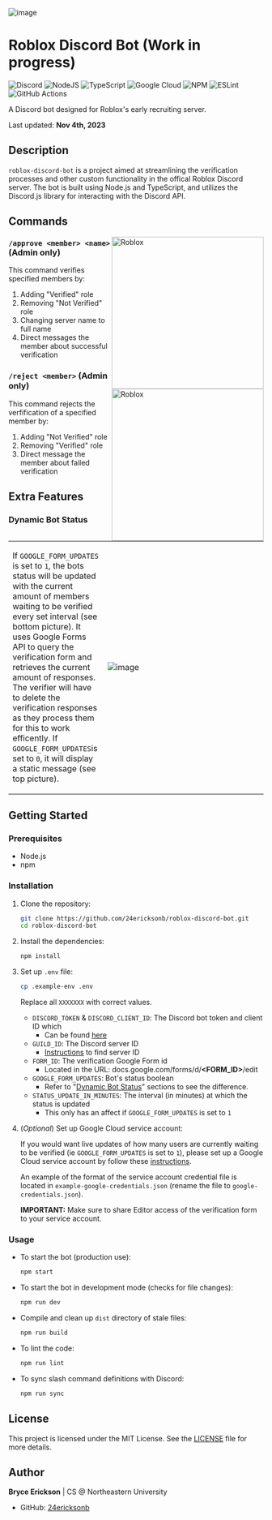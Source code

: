 ![image](https://github.com/24ericksonb/roblox-discord-bot/assets/72327129/7c48eb63-fa40-41ce-9410-3282088db010)

# Roblox Discord Bot (Work in progress)

![Discord](https://img.shields.io/badge/Discord-%235865F2.svg?style=for-the-badge&logo=discord&logoColor=white) ![NodeJS](https://img.shields.io/badge/node.js-6DA55F?style=for-the-badge&logo=node.js&logoColor=white) ![TypeScript](https://img.shields.io/badge/typescript-%23007ACC.svg?style=for-the-badge&logo=typescript&logoColor=white) ![Google Cloud](https://img.shields.io/badge/GoogleCloud-%234285F4.svg?style=for-the-badge&logo=google-cloud&logoColor=white) ![NPM](https://img.shields.io/badge/NPM-%23CB3837.svg?style=for-the-badge&logo=npm&logoColor=white) ![ESLint](https://img.shields.io/badge/ESLint-4B3263?style=for-the-badge&logo=eslint&logoColor=white) ![GitHub Actions](https://img.shields.io/badge/github%20actions-%232671E5.svg?style=for-the-badge&logo=githubactions&logoColor=white) 

A Discord bot designed for Roblox's early recruiting server. 

Last updated: **Nov 4th, 2023**

## Description

`roblox-discord-bot` is a project aimed at streamlining the verification processes and other custom functionality in the offical Roblox Discord server. The bot is built using Node.js and TypeScript, and utilizes the Discord.js library for interacting with the Discord API.

## Commands

<img src="https://github.com/24ericksonb/roblox-discord-bot/assets/72327129/2a94a698-97cc-4194-b03d-7d46d3cb140f" alt="Roblox" title="Roblox Bot" align="right" width="300"/>

### `/approve <member> <name>` (Admin only)

This command verifies specified members by:

1. Adding "Verified" role
2. Removing "Not Verified" role
3. Changing server name to full name
4. Direct messages the member about successful verification

<img src="https://github.com/24ericksonb/roblox-discord-bot/assets/72327129/be9dd0ab-b237-4f5e-8365-43c833204bdd" alt="Roblox" title="Roblox Bot" align="right" width="300"/>

### `/reject <member>` (Admin only)

This command rejects the verfification of a specified member by:

1. Adding "Not Verified" role
2. Removing "Verified" role
3. Direct message the member about failed verification

## Extra Features


### Dynamic Bot Status
<table>
<tr>
<td>

If `GOOGLE_FORM_UPDATES` is set to `1`, the bots status will be updated with the current amount of members waiting to be verified every set interval (see bottom picture). It uses Google Forms API to query the verification form and retrieves the current amount of responses. The verifier will have to delete the verification responses as they process them for this to work efficently. If `GOOGLE_FORM_UPDATES`is set to `0`, it will display a static message (see top picture).

</td>
<td width="300">

![image](https://github.com/24ericksonb/roblox-discord-bot/assets/72327129/53be0942-e6d0-4c35-80f0-e89e0a9d8788)

</td>
</tr>
</table>

## Getting Started

### Prerequisites

- Node.js
- npm

### Installation

1. Clone the repository:

    ```bash
    git clone https://github.com/24ericksonb/roblox-discord-bot.git
    cd roblox-discord-bot
    ```

2. Install the dependencies:

    ```bash
    npm install
    ```

3. Set up `.env` file:
    ```bash
    cp .example-env .env
    ```
    Replace all `XXXXXXX` with correct values.

    - `DISCORD_TOKEN` & `DISCORD_CLIENT_ID`: The Discord bot token and client ID which 
        - Can be found [here](https://discord.com/developers/applications)
    - `GUILD_ID`: The Discord server ID 
        - [Instructions](https://support.discord.com/hc/en-us/articles/206346498-Where-can-I-find-my-User-Server-Message-ID-#:~:text=Obtaining%20Server%20IDs%20%2D%20Mobile%20App,name%20and%20select%20Copy%20ID.) to find server ID
    - `FORM_ID`: The verification Google Form id
        - Located in the URL: docs.google.com/forms/d/**\<FORM_ID\>**/edit
    - `GOOGLE_FORM_UPDATES`: Bot's status boolean
        - Refer to "[Dynamic Bot Status](#dynamic-bot-status)" sections to see the difference.
    - `STATUS_UPDATE_IN_MINUTES`: The interval (in minutes) at which the status is updated
        - This only has an affect if `GOOGLE_FORM_UPDATES` is set to `1`

4. (_Optional_) Set up Google Cloud service account:

    If you would want live updates of how many users are currently waiting to be verified (ie `GOOGLE_FORM_UPDATES` is set to `1`), please set up a Google Cloud service account by follow these [instructions](https://developers.google.com/workspace/guides/create-credentials#create_a_service_account).

    An example of the format of the service account credential file is located in `example-google-credentials.json` (rename the file to `google-credentials.json`).

    **IMPORTANT:** Make sure to share Editor access of the verification form to your service account.

### Usage

- To start the bot (production use):

    ```bash
    npm start
    ```

- To start the bot in development mode (checks for file changes):

    ```bash
    npm run dev
    ```

- Compile and clean up `dist` directory of stale files:

    ```bash
    npm run build
    ```

- To lint the code:

    ```bash
    npm run lint
    ```

- To sync slash command definitions with Discord:

    ```bash
    npm run sync
    ```

## License

This project is licensed under the MIT License. See the [LICENSE](LICENSE) file for more details.

## Author

**Bryce Erickson** | CS @ Northeastern University

- GitHub: [24ericksonb](https://github.com/24ericksonb)
